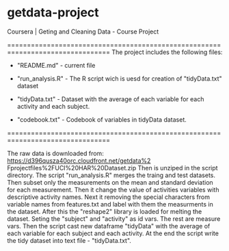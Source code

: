 getdata-project
===============

Coursera | Geting and Cleaning Data - Course Project

================================================================================
The project includes the following files:

- "README.md" - current file

- "run_analysis.R" - The R script wich is uesd for creation of "tidyData.txt" dataset

- "tidyData.txt" - Dataset with the average of each variable for each activity 
and each subject.

- "codebook.txt" - Codebook of variables in tidyData dataset.

================================================================================

The raw data is downloaded from: https://d396qusza40orc.cloudfront.net/getdata%2
Fprojectfiles%2FUCI%20HAR%20Dataset.zip
Then is unziped in the script directory.
The script "run_analysis.R" merges the traing and test datasets. Then subset 
only the measurements on the mean and standard deviation for each measurement. 
Then it change the value of activities variables with descriptive activity names.
Next it removing the special characters from variable names from features.txt 
and label with them the measurments in the dataset.
After this the "reshape2" library is loaded for melting the dataset. Seting the 
"subject" and "activity" as id vars. The rest are measure vars. Then the script 
cast new dataframe "tidyData" with the average of each variable for each subject 
and each activity. At the end the script write the tidy dataset into text file - 
"tidyData.txt".